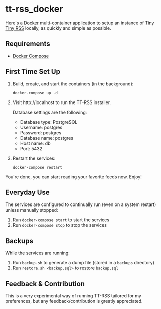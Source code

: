 # tt-rss_docker

Here's a [Docker](https://www.docker.com/) multi-container application to setup
an instance of [Tiny Tiny RSS](https://tt-rss.org/) locally, as quickly and
simple as possible.

## Requirements

* [Docker Compose](https://docs.docker.com/compose/)

## First Time Set Up

1. Build, create, and start the containers (in the background):

    `docker-compose up -d`

2. Visit http://localhost to run the TT-RSS installer.

    Database settings are the following:

    - Database type: PostgreSQL
    - Username: postgres
    - Password: postgres
    - Database name: postgres
    - Host name: db
    - Port: 5432

3. Restart the services:

    `docker-compose restart`

You're done, you can start reading your favorite feeds now. Enjoy!

## Everyday Use

The services are configured to continually run (even on a system restart)
unless manually stopped:

1. Run `docker-compose start` to start the services
2. Run `docker-compose stop` to stop the services

## Backups

While the services are running:

1. Run `backup.sh` to generate a dump file (stored in a `backups` directory)
2. Run `restore.sh <backup.sql>` to restore `backup.sql`

## Feedback & Contribution

This is a very experimental way of running TT-RSS tailored for my preferences,
but any feedback/contribution is greatly appreciated.

